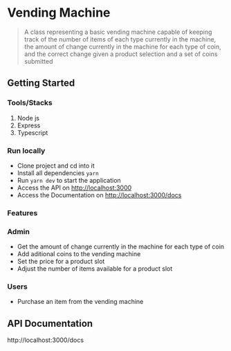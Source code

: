# Vending Machine
> A class representing a basic vending machine capable of keeping track of the number of items of each type currently in the machine, the amount of change currently in the machine for each type of coin, and the correct change given a product selection and a set of coins submitted

## Getting Started

### Tools/Stacks

1. Node js
2. Express
3. Typescript

### Run locally

- Clone project and cd into it
- Install all dependencies `yarn`
- Run `yarn dev` to start the application
- Access the API on [http://localhost:3000](http://localhost:3000)
- Access the Documentation on [http://localhost:3000/docs](http://localhost:3000/docs)

### Features

 ### Admin
 * Get the amount of change currently in the machine for each type of coin
 * Add aditional coins to the vending machine
 * Set the price for a product slot
 * Adjust the number of items available for a product slot

 ### Users
 * Purchase an item from the vending machine

## API Documentation

http://localhost:3000/docs
